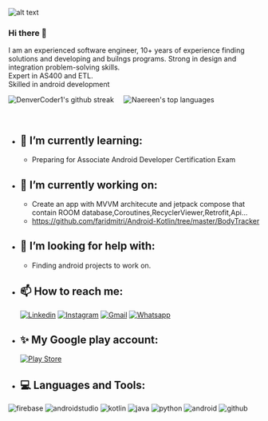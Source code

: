 ![alt text](https://encrypted-tbn0.gstatic.com/images?q=tbn:ANd9GcRGAiMVuE7xw1__igE0FyFS46VpYez9M-zPjw&usqp=CAU)

### Hi there 👋
I am an experienced software engineer, 10+ years of experience finding solutions and developing and builngs programs.
Strong in design and integration problem-solving skills. <br/>
Expert in AS400 and ETL. <br/>
Skilled in android development <br/>



![DenverCoder1's github streak](https://github-readme-streak-stats.herokuapp.com/?user=faridmitri&theme=blue-green) &nbsp; &nbsp; ![Naereen's top languages](https://github-readme-stats.vercel.app/api/top-langs/?username=faridmitri&theme=blue-green)

<br/>

- ## 🌱 I’m currently learning:
    - Preparing for Associate Android Developer Certification Exam <br/>

- ## 🔭 I’m currently working on:
     -  Create an app with MVVM architecute and jetpack compose that contain ROOM database,Coroutines,RecyclerViewer,Retrofit,Api...
     -  https://github.com/faridmitri/Android-Kotlin/tree/master/BodyTracker
       
    

- ## 🤔 I’m looking for help with:
    - Finding android projects to work on.

- ## 📫 How to reach me:
    [![Linkedin](https://img.shields.io/badge/LinkedIn-0077B5?style=for-the-badge&logo=linkedin&logoColor=white)](https://www.linkedin.com/in/farid-mitri)
    [![Instagram](https://img.shields.io/badge/Instagram-E4405F?style=for-the-badge&logo=instagram&logoColor=white)](https://www.instagram.com/faridmitri)
    [![Gmail](https://img.shields.io/badge/Gmail-D14836?style=for-the-badge&logo=gmail&logoColor=white)](mailto:faridmitri@gmail.com)
    [![Whatsapp](https://img.shields.io/badge/WhatsApp-25D366?style=for-the-badge&logo=whatsapp&logoColor=white)](https://api.whatsapp.com/send?phone=96170941618)

- ## ✨ My Google play account:
     [![Play Store](https://img.shields.io/badge/Google_Play-414141?style=for-the-badge&logo=google-play&logoColor=white)](https://play.google.com/store/apps/dev?id=7549648089044505512&hl=en_US&gl=US)
     

- ## :computer: Languages and Tools:
 ![firebase](https://img.shields.io/badge/firebase-ffca28?style=for-the-badge&logo=firebase&logoColor=black)
 ![androidstudio](https://img.shields.io/badge/Android_Studio-3DDC84?style=for-the-badge&logo=android-studio&logoColor=white)
 ![kotlin](https://img.shields.io/badge/Kotlin-0095D5?&style=for-the-badge&logo=kotlin&logoColor=white)
 ![java](https://img.shields.io/badge/Java-ED8B00?style=for-the-badge&logo=java&logoColor=white)
 ![python](https://img.shields.io/badge/Python-FFD43B?style=for-the-badge&logo=python&logoColor=blue)
 ![android](https://img.shields.io/badge/Android-3DDC84?style=for-the-badge&logo=android&logoColor=white)
 ![github](https://img.shields.io/badge/GitHub-100000?style=for-the-badge&logo=github&logoColor=white)
 
 




<!--
**faridmitri/faridmitri** is a ✨ _special_ ✨ repository because its `README.md` (this file) appears on your GitHub profile.

Here are some ideas to get you started:

- 🔭 I’m currently working on ...
- 🌱 I’m currently learning ...
- 👯 I’m looking to collaborate on ...
- 🤔 I’m looking for help with ...
- 💬 Ask me about ...
- 📫 How to reach me: ...
- 😄 Pronouns: ...
- ⚡ Fun fact: ...
-->



